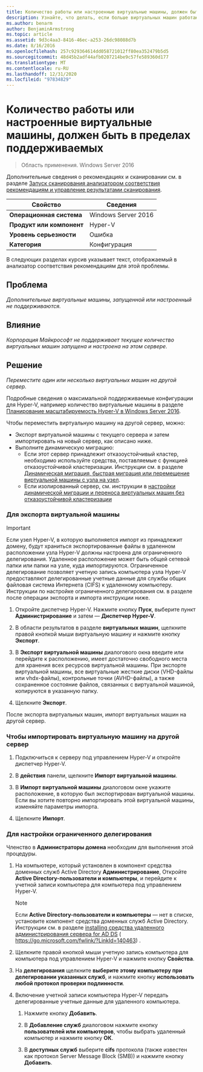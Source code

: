 ```yaml
---
title: Количество работы или настроенные виртуальные машины, должен быть в пределах поддерживаемых
description: Узнайте, что делать, если больше виртуальных машин работают или настроены, чем поддерживается.
ms.author: benarm
author: BenjaminArmstrong
ms.topic: article
ms.assetid: 9d3c4aa3-8416-46ec-a253-26dc98088d7b
ms.date: 8/16/2016
ms.openlocfilehash: 257c929364614dd058721012ff80ea352479b5d5
ms.sourcegitcommit: 48d45b2adf44afb0207214be9c57fe589360d177
ms.translationtype: MT
ms.contentlocale: ru-RU
ms.lasthandoff: 12/31/2020
ms.locfileid: "97834829"
---
```

# <a name="the-number-of-running-or-configured-virtual-machines-must-be-within-supported-limits"></a>Количество работы или настроенные виртуальные машины, должен быть в пределах поддерживаемых

>Область применения. Windows Server 2016

Дополнительные сведения о рекомендациях и сканировании см. в разделе [Запуск сканирования анализатором соответствия рекомендациям и управление результатами сканирования](https://go.microsoft.com/fwlink/p/?LinkID=223177).

|Свойство|Сведения|
|-|-|
|**Операционная система**|Windows Server 2016|
|**Продукт или компонент**|Hyper-V|
|**Уровень серьезности**|Ошибка
|**Категория**|Конфигурация|

В следующих разделах курсив указывает текст, отображаемый в анализатор соответствия рекомендациям для этой проблемы.

## <a name="issue"></a>Проблема
*Дополнительные виртуальные машины, запущенной или настроенный не поддерживаются.*

## <a name="impact"></a>Влияние
*Корпорация Майкрософт не поддерживает текущее количество виртуальных машин запущена и настроена на этом сервере.*

## <a name="resolution"></a>Решение
*Переместите один или несколько виртуальных машин на другой сервер.*

Подробные сведения о максимальной поддерживаемые конфигурации для Hyper-V, например количество виртуальные машины в разделе [Планирование масштабируемость Hyper-V в Windows Server 2016](../plan/plan-hyper-v-scalability-in-windows-server.md).

Чтобы переместить виртуальную машину на другой сервер, можно:

- Экспорт виртуальной машины с текущего сервера и затем импортировать на новый сервер, как описано ниже.
- Выполните динамическую миграцию:
    - Если этот сервер принадлежит отказоустойчивый кластер, необходимо используйте средства, поставляемые с функцией отказоустойчивой кластеризации. Инструкции см. в разделе [Динамическая миграция, быстрая миграция или перемещение виртуальной машины с узла на узел](https://go.microsoft.com/fwlink/?LinkID=181519).
    - Если изолированный сервер, см. инструкции в [настройки динамической миграции и переноса виртуальных машин без отказоустойчивой кластеризации](/previous-versions/windows/it-pro/windows-server-2012-R2-and-2012/jj134199(v=ws.11))

### <a name="to-export-a-virtual-machine"></a>Для экспорта виртуальной машины

   > [!IMPORTANT]
   > Если узел Hyper-V, в которую выполняется импорт из принадлежит домену, будут храниться экспортированные файлы в удаленном расположении узла Hyper-V должны настроена для ограниченного делегирования. Удаленное расположение может быть общей сетевой папки или папки на узле, куда импортируются. Ограниченное делегирование позволяет учетную запись компьютера узла Hyper-V предоставляют делегированные учетные данные для службы общих файловая система Интернета (CIFS) к удаленному компьютеру. Инструкции по настройке ограниченного делегирования см. в разделе после операции экспорта и импорта инструкции ниже.

1.  Откройте диспетчер Hyper-V. Нажмите кнопку **Пуск**, выберите пункт **Администрирование** и затем — **Диспетчер Hyper-V**.

2.  В области результатов в разделе **виртуальных машин**, щелкните правой кнопкой мыши виртуальную машину и нажмите кнопку **Экспорт**.

3.  В **Экспорт виртуальной машины** диалогового окна введите или перейдите к расположению, имеет достаточно свободного места для хранения всех ресурсов виртуальной машины. При экспорте виртуальной машины, все виртуальные жесткие диски (VHD-файлы или vhdx-файлы), контрольные точки (AVHD-файлы), а также сохраненное состояние файлов, связанных с виртуальной машиной, копируются в указанную папку.

4.  Щелкните **Экспорт**.

После экспорта виртуальных машин, импорт виртуальных машин на другой сервер.

### <a name="to-import-a-virtual-machine-to-another-server"></a>Чтобы импортировать виртуальную машину на другой сервер

1.  Подключиться к серверу под управлением Hyper-V и откройте диспетчер Hyper-V.

2.  В **действия** панели, щелкните **Импорт виртуальной машины**.

3.  В **Импорт виртуальной машины** диалоговом окне укажите расположение, в которую был экспортирован виртуальной машины. Если вы хотите повторно импортировать этой виртуальной машины, изменяйте параметры импорта.

4.  Щелкните **Импорт**.

### <a name="to-configure-constrained-delegation"></a>Для настройки ограниченного делегирования

Членство в **Администраторы домена** необходим для выполнения этой процедуры.

1.  На компьютере, который установлен в компонент средства доменных служб Active Directory **Администрирование**, Откройте **Active Directory-пользователи и компьютеры**, и перейдите к учетной записи компьютера для компьютера под управлением Hyper-V.

    > [!NOTE]
    > Если **Active Directory-пользователи и компьютеры** — нет в списке, установите компонент средства доменных служб Active Directory. Инструкции см. в разделе [installing средства удаленного администрирования сервера for AD DS](https://go.microsoft.com/fwlink/?LinkId=140463) ( https://go.microsoft.com/fwlink/?LinkId=140463) .

2.  Щелкните правой кнопкой мыши учетную запись компьютера для компьютера под управлением Hyper-V и нажмите кнопку **Свойства**.

3.  На **делегирования** щелкните **выберите этому компьютеру при делегировании указанных служб**, и нажмите кнопку **использовать любой протокол проверки подлинности**.

4.  Включение учетной записи компьютера Hyper-V передать делегированные учетные данные для удаленного компьютера.

    1.  Нажмите кнопку **Добавить**.

    2.  В **Добавление служб** диалоговом нажмите кнопку **пользователей или компьютеров**, чтобы выбрать удаленный компьютер и нажмите кнопку **ОК**.

    3.  В **доступных служб** выберите **cifs** протокола (также известен как протокол Server Message Block (SMB)) и нажмите кнопку **Добавить**.